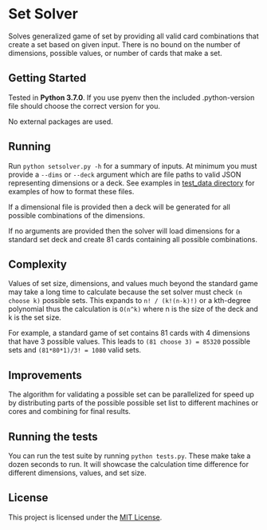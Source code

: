# Set Solver

Solves generalized game of set by providing all valid card combinations that create a set based on given input. There is no bound on the number of dimensions, possible values, or number of cards that make a set.

## Getting Started

Tested in **Python 3.7.0**. If you use pyenv then the included .python-version file should choose the correct version for you.

No external packages are used.

## Running

Run `python setsolver.py -h` for a summary of inputs. At minimum you must provide a `--dims` or `--deck` argument which are file paths to valid JSON representing dimensions or a deck. See examples in [test_data directory](https://github.com/crdunwel/set-solver/tree/master/test_data) for examples of how to format these files. 

If a dimensional file is provided then a deck will be generated for all possible combinations of the dimensions.

If no arguments are provided then the solver will load dimensions for a standard set deck and create 81 cards containing all possible combinations.

## Complexity

Values of set size, dimensions, and values much beyond the standard game may take a long time to calculate because the set solver must check `(n choose k)` possible sets. This expands to `n! / (k!(n-k)!)` or a kth-degree polynomial thus the calculation is `O(n^k)` where n is the size of the deck and k is the set size.

For example, a standard game of set contains 81 cards with 4 dimensions that have 3 possible values. This leads to `(81 choose 3) = 85320` possible sets and `(81*80*1)/3! = 1080` valid sets.

## Improvements

The algorithm for validating a possible set can be parallelized for speed up by distributing parts of the possible possible set list to different machines or cores and combining for final results.

## Running the tests

You can run the test suite by running `python tests.py`. These make take a dozen seconds to run. It will showcase the calculation time difference for different dimensions, values, and set size.

## License

This project is licensed under the [MIT License](https://opensource.org/licenses/MIT).